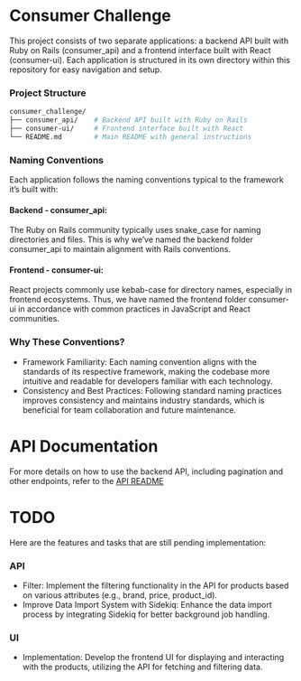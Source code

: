 # Consumer Challenge
This project consists of two separate applications: a backend API built with Ruby on Rails (consumer_api) and a frontend interface built with React (consumer-ui). Each application is structured in its own directory within this repository for easy navigation and setup.

### Project Structure
```bash
consumer_challenge/
├── consumer_api/    # Backend API built with Ruby on Rails
├── consumer-ui/     # Frontend interface built with React
└── README.md        # Main README with general instructions
```

### Naming Conventions
Each application follows the naming conventions typical to the framework it’s built with:

#### Backend - consumer_api:
The Ruby on Rails community typically uses snake_case for naming directories and files. This is why we’ve named the backend folder consumer_api to maintain alignment with Rails conventions.

#### Frontend - consumer-ui:
React projects commonly use kebab-case for directory names, especially in frontend ecosystems. Thus, we have named the frontend folder consumer-ui in accordance with common practices in JavaScript and React communities.

### Why These Conventions?
* Framework Familiarity: Each naming convention aligns with the standards of its respective framework, making the codebase more intuitive and readable for developers familiar with each technology.
* Consistency and Best Practices: Following standard naming practices improves consistency and maintains industry standards, which is beneficial for team collaboration and future maintenance.

# API Documentation
For more details on how to use the backend API, including pagination and other endpoints, refer to the [API README](https://github.com/thiagomrvieira/consumer-challenge/tree/main/consumer_api#readme)

# TODO
Here are the features and tasks that are still pending implementation:

### API
* Filter: Implement the filtering functionality in the API for products based on various attributes (e.g., brand, price, product_id).
* Improve Data Import System with Sidekiq: Enhance the data import process by integrating Sidekiq for better background job handling.

### UI
* Implementation: Develop the frontend UI for displaying and interacting with the products, utilizing the API for fetching and filtering data.
